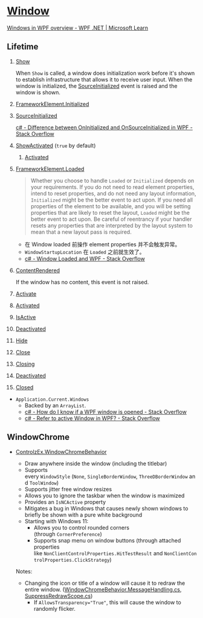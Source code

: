 # [Window](https://learn.microsoft.com/en-us/dotnet/api/system.windows.window)
[Windows in WPF overview - WPF .NET | Microsoft Learn](https://learn.microsoft.com/en-us/dotnet/desktop/wpf/windows/)

## Lifetime
1. [Show](https://learn.microsoft.com/en-us/dotnet/api/system.windows.window.show)

   When `Show` is called, a window does initialization work before it's shown to establish infrastructure that allows it to receive user input. When the window is initialized, the [SourceInitialized](https://learn.microsoft.com/en-us/dotnet/api/system.windows.window.sourceinitialized#system-windows-window-sourceinitialized) event is raised and the window is shown.
2. [FrameworkElement.Initialized](https://learn.microsoft.com/en-us/dotnet/api/system.windows.frameworkelement.initialized)
3. [SourceInitialized](https://learn.microsoft.com/en-us/dotnet/api/system.windows.window.sourceinitialized#system-windows-window-sourceinitialized)

   [c# - Difference between OnInitialized and OnSourceInitialized in WPF - Stack Overflow](https://stackoverflow.com/questions/54646062/difference-between-oninitialized-and-onsourceinitialized-in-wpf)
4. [ShowActivated](https://learn.microsoft.com/en-us/dotnet/api/system.windows.window.showactivated) (`true` by default)
   1. [Activated](https://learn.microsoft.com/en-us/dotnet/api/system.windows.window.activated#system-windows-window-activated)
5. [FrameworkElement.Loaded](https://learn.microsoft.com/en-us/dotnet/api/system.windows.frameworkelement.loaded)

   > Whether you choose to handle `Loaded` or `Initialized` depends on your requirements. If you do not need to read element properties, intend to reset properties, and do not need any layout information, `Initialized` might be the better event to act upon. If you need all properties of the element to be available, and you will be setting properties that are likely to reset the layout, `Loaded` might be the better event to act upon. Be careful of reentrancy if your handler resets any properties that are interpreted by the layout system to mean that a new layout pass is required.

   - 在 Window loaded 前操作 element properties 并不会触发异常。
   - `WindowStartupLocation` 在 `Loaded` 之前就生效了。 
   - [c# - Window Loaded and WPF - Stack Overflow](https://stackoverflow.com/questions/12589772/window-loaded-and-wpf)
6. [ContentRendered](https://learn.microsoft.com/en-us/dotnet/api/system.windows.window.contentrendered)

   If the window has no content, this event is not raised.
7. [Activate](https://learn.microsoft.com/en-us/dotnet/api/system.windows.window.activate)
8. [Activated](https://learn.microsoft.com/en-us/dotnet/api/system.windows.window.activated#system-windows-window-activated)
9.  [IsActive](https://learn.microsoft.com/en-us/dotnet/api/system.windows.window.isactive)
10. [Deactivated](https://learn.microsoft.com/en-us/dotnet/api/system.windows.window.deactivated#system-windows-window-deactivated)
11. [Hide](https://learn.microsoft.com/en-us/dotnet/api/system.windows.window.hide)
12. [Close](https://learn.microsoft.com/en-us/dotnet/api/system.windows.window.close)
13. [Closing](https://learn.microsoft.com/en-us/dotnet/api/system.windows.window.closing#system-windows-window-closing)
14. [Deactivated](https://learn.microsoft.com/en-us/dotnet/api/system.windows.window.deactivated#system-windows-window-deactivated)
15. [Closed](https://learn.microsoft.com/en-us/dotnet/api/system.windows.window.closed#system-windows-window-closed)

- `Application.Current.Windows`
  - Backed by an `ArrayList`.
  - [c# - How do I know if a WPF window is opened - Stack Overflow](https://stackoverflow.com/questions/16202101/how-do-i-know-if-a-wpf-window-is-opened)
  - [c# - Refer to active Window in WPF? - Stack Overflow](https://stackoverflow.com/questions/2038879/refer-to-active-window-in-wpf)

## WindowChrome
- [ControlzEx.WindowChromeBehavior](https://github.com/ControlzEx/ControlzEx#windowchromebehavior)
  - Draw anywhere inside the window (including the titlebar)
  - Supports every `WindowStyle` (`None`, `SingleBorderWindow`, `ThreeDBorderWindow` and `ToolWindow`)
  - Supports jitter free window resizes
  - Allows you to ignore the taskbar when the window is maximized
  - Provides an `IsNCActive` property
  - Mitigates a bug in Windows that causes newly shown windows to briefly be shown with a pure white background
  - Starting with Windows 11:
    - Allows you to control rounded corners (through `CornerPreference`)
    - Supports snap menu on window buttons (through attached properties like `NonClientControlProperties.HitTestResult` and `NonClientControlProperties.ClickStrategy`)

  Notes:
  - Changing the icon or title of a window will cause it to redraw the entire window. ([WindowChromeBehavior.MessageHandling.cs](https://github.com/ControlzEx/ControlzEx/blob/8ea2b94753b39b07310edc847fb825929bf25b81/src/ControlzEx/Behaviors/WindowChrome/WindowChromeBehavior.MessageHandling.cs#L212-L220), [SuppressRedrawScope.cs](https://github.com/ControlzEx/ControlzEx/blob/8ea2b94753b39b07310edc847fb825929bf25b81/src/ControlzEx/Behaviors/WindowChrome/WindowChromeBehavior.SuppressRedrawScope.cs#L37))
    - If `AllowsTransparency="True"`, this will cause the window to randomly flicker.